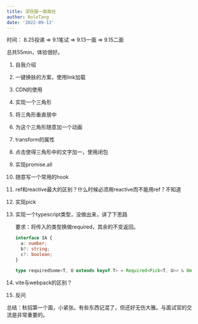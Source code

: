 ```yaml
---
title: 深信服一面面经
author: RoleTang
date: '2022-09-13'
---
```


时间： 8.25投递 => 9.1笔试 => 9.13一面 => 9.15二面

总共55min，体验很好。

1. 自我介绍

2. 一键换肤的方案，使用link加载

3. CDN的使用

4. 实现一个三角形

5. 将三角形垂直居中

6. 为这个三角形随意加一个动画

7. transform的属性

8. 点击使得三角形中的文字加一，使用闭包

9. 实现promise.all

10. 随意写一个常用的hook

11. ref和reactive最大的区别？什么时候必须用reactive而不能用ref？不知道

12. 实现pick

13. 实现一个typescript类型，没做出来，讲了下思路

    要求：将传入的类型换做required，其余的不变返回。

    ```typescript
    interface IA {
      a: number;
      b?: string;
      c?: boolean;
    }

    type requiredSome<T, U extends keyof T> = Required<Pick<T, U>> & Omit<T, U>;
    ```



14. vite与webpack的区别？

15. 反问

总结：秋招第一个面，小紧张。有些东西记混了，但还好无伤大雅。与面试官的交流是非常重要的。